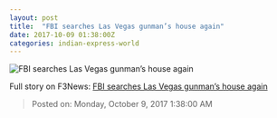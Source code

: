 ```yaml
---
layout: post
title:  "FBI searches Las Vegas gunman’s house again"
date: 2017-10-09 01:38:00Z
categories: indian-express-world
---
```


![FBI searches Las Vegas gunman’s house again](http://images.indianexpress.com/2017/10/las-vegas-2-copy.jpg?w=759)




Full story on F3News: [FBI searches Las Vegas gunman’s house again](http://www.f3nws.com/n/KM3FYC)

> Posted on: Monday, October 9, 2017 1:38:00 AM
